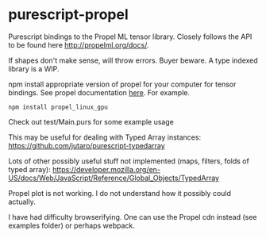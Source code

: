 # purescript-propel

Purescript bindings to the Propel ML tensor library. Closely follows the API to be found here http://propelml.org/docs/.

If shapes don't make sense, will throw errors. Buyer beware. A type indexed library is a WIP.

npm install appropriate version of propel for your computer for tensor bindings. See propel documentation [here](https://github.com/propelml/propel). For example.

```npm install propel_linux_gpu```

Check out test/Main.purs for some example usage

This may be useful for dealing with Typed Array instances:
https://github.com/jutaro/purescript-typedarray

Lots of other possibly useful stuff not implemented (maps, filters, folds of typed array):
https://developer.mozilla.org/en-US/docs/Web/JavaScript/Reference/Global_Objects/TypedArray

Propel plot is not working. I do not understand how it possibly could actually.

I have had difficulty browserifying. One can use the Propel cdn instead (see examples folder) or perhaps webpack.
